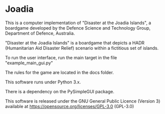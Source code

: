 # Joadia


This is a computer implementation of "Disaster at the Joadia Islands", a boardgame developed by the Defence Science and Technology Group, Department of Defence, Australia.

"Disaster at the Joadia Islands" is a boardgame that depicts a HADR (Humanitarian Aid Disaster Relief) scenario within a fictitious set of islands.

To run the user interface, run the main target in the file "example_main_gui.py"

The rules for the game are located in the docs folder.

This software runs under Python 3.x.

There is a dependency on the PySimpleGUI package.

This software is released under the GNU General Public Licence (Version 3) available at https://opensource.org/licenses/GPL-3.0 (GPL-3.0)
